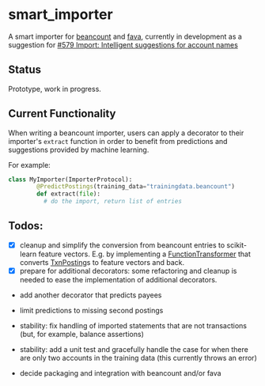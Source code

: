 # smart_importer

A smart importer for [beancount](https://github.com/beancount/beancount) and [fava](https://github.com/beancount/fava), currently in development as a suggestion for [#579 Import: Intelligent suggestions for account names](https://github.com/beancount/fava/issues/579)


## Status

Prototype, work in progress.


## Current Functionality

When writing a beancount importer, users can apply a decorator to their importer's `extract` function in order to benefit from predictions and suggestions provided by machine learning.

For example:

```python
class MyImporter(ImporterProtocol):
        @PredictPostings(training_data="trainingdata.beancount")
        def extract(file):
          # do the import, return list of entries
```


## Todos:

- [x] cleanup and simplify the conversion from beancount entries to scikit-learn feature vectors. E.g. by implementing a [FunctionTransformer](http://scikit-learn.org/stable/modules/generated/sklearn.preprocessing.FunctionTransformer.html#sklearn.preprocessing.FunctionTransformer) that converts [TxnPosting](https://aumayr.github.io/beancount-docs-static/api_reference/beancount.core.html?highlight=txnposting#beancount.core.data.TxnPosting)s to feature vectors and back.
- [x] prepare for additional decorators: some refactoring and cleanup is needed to ease the implementation of additional decorators.
- add another decorator that predicts payees
- limit predictions to missing second postings

- stability: fix handling of imported statements that are not transactions (but, for example, balance assertions)
- stability: add a unit test and gracefully handle the case for when there are only two accounts in the training data (this currently throws an error)

- decide packaging and integration with beancount and/or fava
